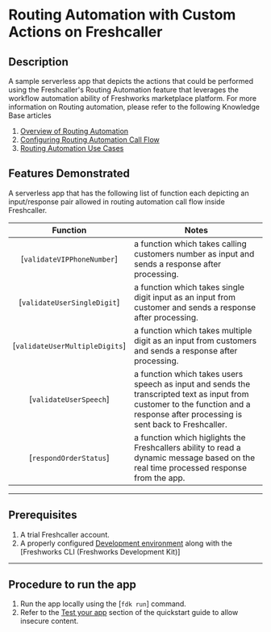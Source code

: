 # Routing Automation with Custom Actions on Freshcaller

## Description

A sample serverless app that depicts the actions that could be performed using the Freshcaller's Routing Automation feature that leverages the workflow automation ability of Freshworks marketplace platform. For more information on Routing automation, please refer to the following Knowledge Base articles

1. [Overview of Routing Automation](https://support.freshcaller.com/en/support/solutions/articles/50000002321-overview-of-routing-automation)
2. [Configuring Routing Automation Call Flow](https://support.freshcaller.com/en/support/solutions/articles/50000002359-configuring-routing-automation-call-flow)
3. [Routing Automation Use Cases](https://support.freshcaller.com/en/support/solutions/articles/50000002451-routing-automation-use-cases)

## Features Demonstrated

A serverless app that has the following list of function each depicting an input/response pair allowed in routing automation call flow inside Freshcaller.

Function | Notes
:--------------------: | ------
 [`validateVIPPhoneNumber`] | a function which takes calling customers number as input and sends a response after processing.
 [`validateUserSingleDigit`] | a function which takes single digit input as an input from customer and sends a response after processing.
 [`validateUserMultipleDigits`] | a function which takes multiple digit as an input from customers and sends a response after processing.
 [`validateUserSpeech`] | a function which takes users speech as input and sends the transcripted text as input from customer to the function and a response after processing is sent back to Freshcaller.
 [`respondOrderStatus`] | a function which higlights the Freshcallers ability to read a dynamic message based on the real time processed response from the app.

***

## Prerequisites

1. A trial Freshcaller account.
2. A properly configured [Development environment](https://developers.freshcaller.com/docs/quick-start) along with the [Freshworks CLI (Freshworks Development Kit)]

***

## Procedure to run the app

1. Run the app locally using the [`fdk run`] command.
2. Refer to the [Test your app](https://developers.freshcaller.com/docs/quick-start/#test_the_app) section of the quickstart guide to allow insecure content.
